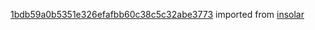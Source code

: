 [1bdb59a0b5351e326efafbb60c38c5c32abe3773](https://github.com/insolar/insolar/commit/1bdb59a0b5351e326efafbb60c38c5c32abe3773) imported from [insolar](https://github.com/insolar/insolar)
